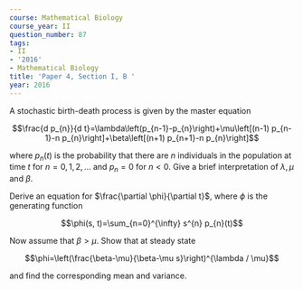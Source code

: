 ```yaml
---
course: Mathematical Biology
course_year: II
question_number: 87
tags:
- II
- '2016'
- Mathematical Biology
title: 'Paper 4, Section I, B '
year: 2016
---
```




A stochastic birth-death process is given by the master equation

$$\frac{d p_{n}}{d t}=\lambda\left(p_{n-1}-p_{n}\right)+\mu\left[(n-1) p_{n-1}-n p_{n}\right]+\beta\left[(n+1) p_{n+1}-n p_{n}\right]$$

where $p_{n}(t)$ is the probability that there are $n$ individuals in the population at time $t$ for $n=0,1,2, \ldots$ and $p_{n}=0$ for $n<0$. Give a brief interpretation of $\lambda, \mu$ and $\beta$.

Derive an equation for $\frac{\partial \phi}{\partial t}$, where $\phi$ is the generating function

$$\phi(s, t)=\sum_{n=0}^{\infty} s^{n} p_{n}(t)$$

Now assume that $\beta>\mu$. Show that at steady state

$$\phi=\left(\frac{\beta-\mu}{\beta-\mu s}\right)^{\lambda / \mu}$$

and find the corresponding mean and variance.